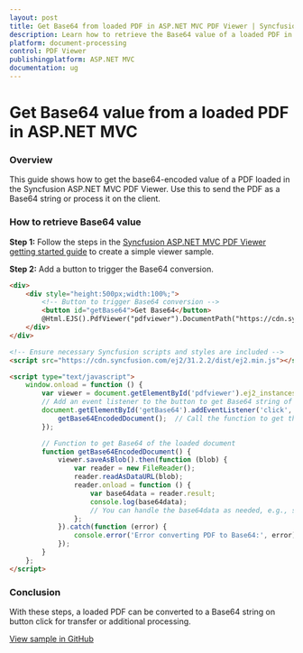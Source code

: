 ```yaml
---
layout: post
title: Get Base64 from loaded PDF in ASP.NET MVC PDF Viewer | Syncfusion
description: Learn how to retrieve the Base64 value of a loaded PDF in the Syncfusion ASP.NET MVC PDF Viewer using saveAsBlob and FileReader.
platform: document-processing
control: PDF Viewer
publishingplatform: ASP.NET MVC
documentation: ug
---
```


# Get Base64 value from a loaded PDF in ASP.NET MVC

### Overview

This guide shows how to get the base64-encoded value of a PDF loaded in the Syncfusion ASP.NET MVC PDF Viewer. Use this to send the PDF as a Base64 string or process it on the client.

### How to retrieve Base64 value

**Step 1:** Follow the steps in the [Syncfusion ASP.NET MVC PDF Viewer getting started guide](https://help.syncfusion.com/document-processing/pdf/pdf-viewer/asp-net-mvc/getting-started) to create a simple viewer sample.

**Step 2:** Add a button to trigger the Base64 conversion.

```html
<div>
    <div style="height:500px;width:100%;">
        <!-- Button to trigger Base64 conversion -->
        <button id="getBase64">Get Base64</button>
        @Html.EJS().PdfViewer("pdfviewer").DocumentPath("https://cdn.syncfusion.com/content/pdf/pdf-succinctly.pdf").Render()
    </div>
</div>

<!-- Ensure necessary Syncfusion scripts and styles are included -->
<script src="https://cdn.syncfusion.com/ej2/31.2.2/dist/ej2.min.js"></script>

<script type="text/javascript">
    window.onload = function () {
        var viewer = document.getElementById('pdfviewer').ej2_instances[0];
        // Add an event listener to the button to get Base64 string of the loaded document
        document.getElementById('getBase64').addEventListener('click', function () {
            getBase64EncodedDocument();  // Call the function to get the Base64 string
        });

        // Function to get Base64 of the loaded document
        function getBase64EncodedDocument() {
            viewer.saveAsBlob().then(function (blob) {
                var reader = new FileReader();
                reader.readAsDataURL(blob);
                reader.onload = function () {
                    var base64data = reader.result;
                    console.log(base64data);
                    // You can handle the base64data as needed, e.g., sending it to a server or displaying it
                };
            }).catch(function (error) {
                console.error('Error converting PDF to Base64:', error);
            });
        }
    };
</script>

```

### Conclusion

With these steps, a loaded PDF can be converted to a Base64 string on button click for transfer or additional processing.

[View sample in GitHub](https://github.com/SyncfusionExamples/mvc-pdf-viewer-examples/tree/master/How%20to)

